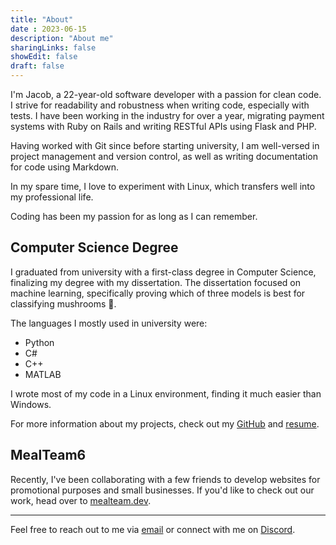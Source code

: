 ```yaml
---
title: "About"
date : 2023-06-15
description: "About me"
sharingLinks: false
showEdit: false
draft: false
---
```


I'm Jacob, a 22-year-old software developer with a passion for clean code. I strive for readability and robustness when writing code, especially with tests. I have been working in the industry for over a year, migrating payment systems with Ruby on Rails and writing RESTful APIs using Flask and PHP.

Having worked with Git since before starting university, I am well-versed in project management and version control, as well as writing documentation for code using Markdown.

In my spare time, I love to experiment with Linux, which transfers well into my professional life.

Coding has been my passion for as long as I can remember.


## Computer Science Degree

I graduated from university with a first-class degree in Computer Science, finalizing my degree with my dissertation. The dissertation focused on machine learning, specifically proving which of three models is best for classifying mushrooms 🍄.
<!-- {{< github repo="jacobwmorgan/champignons" >}} -->

The languages I mostly used in university were:
- Python
- C#
- C++
- MATLAB

I wrote most of my code in a Linux environment, finding it much easier than Windows.

For more information about my projects, check out my [GitHub](https://github.com/jacobwmorgan) and [resume](/resume).


## MealTeam6

Recently, I've been collaborating with a few friends to develop websites for promotional purposes and small businesses. If you'd like to check out our work, head over to [mealteam.dev](https://mealteam.dev/).

---
Feel free to reach out to me via [email](mailto:morganjdev@gmail.com) or connect with me on [Discord](https://discordapp.com/users/746231828905459714).